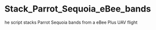 # Stack_Parrot_Sequoia_eBee_bands
he script stacks Parrot Sequoia bands from a eBee Plus UAV flight
